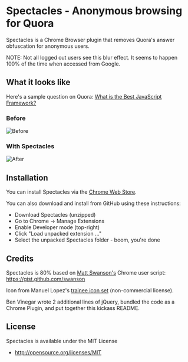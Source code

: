 # Spectacles - Anonymous browsing for Quora

Spectacles is a Chrome Browser plugin that removes Quora's answer obfuscation for anonymous users.

NOTE: Not all logged out users see this blur effect. It seems to happen 100% of the time when accessed from Google.

## What it looks like

Here's a sample question on Quora: [What is the Best JavaScript Framework?](http://www.google.com/url?sa=t&rct=j&q=&esrc=s&source=web&cd=2&ved=0CGIQFjAB&url=http%3A%2F%2Fwww.quora.com%2FWhat-is-the-best-JavaScript-framework&ei=QVshUMzGDMek2gWwpoDgDQ&usg=AFQjCNHqsKDVMwskboUD4xxL242RYA02Tg)

### Before

![Before](https://raw.github.com/benvinegar/Spectacles/master/img/before.png)

### With Spectacles

![After](https://raw.github.com/benvinegar/Spectacles/master/img/after.png)

## Installation

You can install Spectacles via the [Chrome Web Store](https://chrome.google.com/webstore/detail/kbckpcgmpkkfdjhmhiomnnaabojgibch?hl=en&gl=US).

You can also download and install from GitHub using these instructions:

* Download Spectacles (unzipped)
* Go to Chrome -> Manage Extensions
* Enable Developer mode (top-right)
* Click "Load unpacked extension ..."
* Select the unpacked Spectacles folder - boom, you're done

## Credits

Spectacles is 80% based on [Matt Swanson's](http://github.com/swanson) Chrome user script: https://gist.github.com/swanson

Icon from Manuel Lopez's [trainee icon set](http://emey87.deviantart.com/art/trainee-iconset-226-icons-192928994) (non-commercial license).

Ben Vinegar wrote 2 additional lines of jQuery, bundled the code as a Chrome Plugin, and put together this kickass README.

## License

Spectacles is available under the MIT License

* http://opensource.org/licenses/MIT
